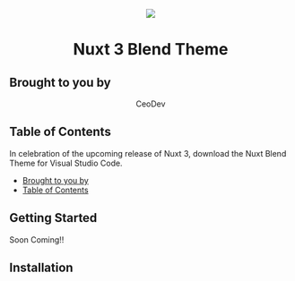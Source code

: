 
<p align="center"><img src="https://res.cloudinary.com/ceodevforce/image/upload/v1654443888/nuxt_suouas.png"></p>
<h1 align="center">Nuxt 3 Blend Theme</h2>

## Brought to you by 

<p align="center">CeoDev</p>

## Table of Contents 

In celebration of the upcoming release of Nuxt 3, download the Nuxt Blend Theme for Visual Studio Code.

- [Brought to you by](#brought-to-you-by)
- [Table of Contents](#table-of-contents)

## Getting Started 

Soon Coming!!

## Installation 

